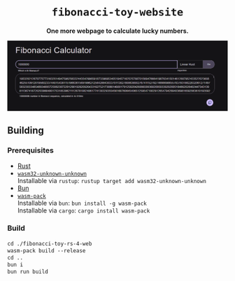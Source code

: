 <div align="center">

# `fibonacci-toy-website`

**One more webpage to calculate lucky numbers.**

</div>

[![Screenshot](./images/screenshot_v1-0-0-fs8.png)](https://wyvernixtl.github.io/fibonacci-toy-website/)

## Building

### Prerequisites

* [Rust](https://www.rust-lang.org/tools/install)
* [`wasm32-unknown-unknown`](https://doc.rust-lang.org/nightly/rustc/platform-support/wasm32-unknown-unknown.html)  
  Installable via `rustup`: `rustup target add wasm32-unknown-unknown`
* [Bun](https://bun.sh/)
* [`wasm-pack`](https://rustwasm.github.io/wasm-pack/installer/)  
  Installable via `bun`: `bun install -g wasm-pack`  
  Installable via `cargo`: `cargo install wasm-pack`


### Build

```
cd ./fibonacci-toy-rs-4-web
wasm-pack build --release
cd ..
bun i
bun run build
```
